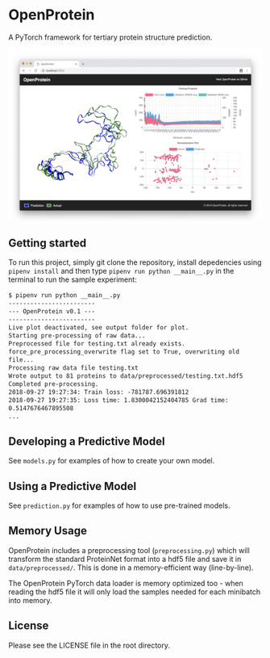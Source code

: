 # OpenProtein

A PyTorch framework for tertiary protein structure prediction.

![Alt text](examplemodelrun.png?raw=true "OpenProtein")

## Getting started
To run this project, simply git clone the repository, install depedencies using `pipenv install` and then type `pipenv run python __main__.py` in the terminal to run the sample experiment:
```
$ pipenv run python __main__.py
------------------------
--- OpenProtein v0.1 ---
------------------------
Live plot deactivated, see output folder for plot.
Starting pre-processing of raw data...
Preprocessed file for testing.txt already exists.
force_pre_processing_overwrite flag set to True, overwriting old file...
Processing raw data file testing.txt
Wrote output to 81 proteins to data/preprocessed/testing.txt.hdf5
Completed pre-processing.
2018-09-27 19:27:34: Train loss: -781787.696391812
2018-09-27 19:27:35: Loss time: 1.8300042152404785 Grad time: 0.5147676467895508
...
```

## Developing a Predictive Model
See `models.py` for examples of how to create your own model. 

## Using a Predictive Model
See `prediction.py` for examples of how to use pre-trained models. 

## Memory Usage
OpenProtein includes a preprocessing tool (`preprocessing.py`) which will transform the standard ProteinNet format into a hdf5 file and save it in `data/preprocessed/`. This is done in a memory-efficient way (line-by-line). 

The OpenProtein PyTorch data loader is memory optimized too - when reading the hdf5 file it will only load the samples needed for each minibatch into memory.

## License
Please see the LICENSE file in the root directory.
